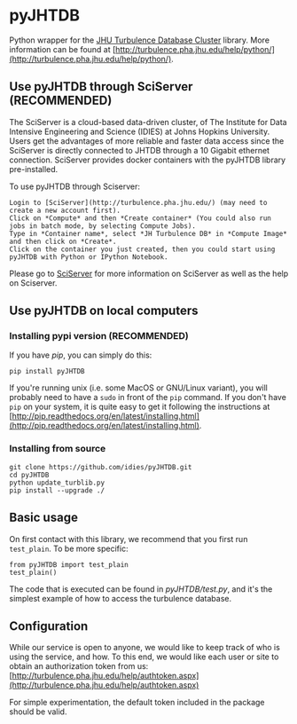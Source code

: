 # pyJHTDB

Python wrapper for the [JHU Turbulence Database Cluster](http://turbulence.pha.jhu.edu/) library.
More information can be found at [http://turbulence.pha.jhu.edu/help/python/](http://turbulence.pha.jhu.edu/help/python/).

## Use pyJHTDB through SciServer  (RECOMMENDED)
The SciServer is a cloud-based data-driven cluster, of The Institute for Data Intensive Engineering and Science (IDIES) at Johns Hopkins University. Users get the advantages of more reliable and faster data access since the SciServer is directly connected to JHTDB through a 10 Gigabit ethernet connection. SciServer provides docker containers with the pyJHTDB library pre-installed.

To use pyJHTDB through Sciserver:
```
Login to [SciServer](http://turbulence.pha.jhu.edu/) (may need to create a new account first).
Click on *Compute* and then *Create container* (You could also run jobs in batch mode, by selecting Compute Jobs).
Type in *Container name*, select *JH Turbulence DB* in *Compute Image* and then click on *Create*.
Click on the container you just created, then you could start using pyJHTDB with Python or IPython Notebook.
```
Please go to [SciServer](http://turbulence.pha.jhu.edu/) for more information on SciServer as well as the help on Sciserver.

## Use pyJHTDB on local computers

### Installing pypi version (RECOMMENDED)

If you have *pip*, you can simply do this:
```
pip install pyJHTDB
```
If you're running unix (i.e. some MacOS or GNU/Linux variant), you will probably need to have a `sudo` in front of the `pip` command. If you don't have `pip` on your system, it is quite easy to get it following the instructions at [http://pip.readthedocs.org/en/latest/installing.html](http://pip.readthedocs.org/en/latest/installing.html).

### Installing from source

```
git clone https://github.com/idies/pyJHTDB.git
cd pyJHTDB
python update_turblib.py
pip install --upgrade ./
```

## Basic usage

On first contact with this library, we recommend that you first run
``test_plain``. To be more specific:
```
from pyJHTDB import test_plain
test_plain()
```

The code that is executed can be found in *pyJHTDB/test.py*, and it's the simplest example of how to access the turbulence database.

## Configuration

While our service is open to anyone, we would like to keep track of who is using the service, and how. To this end, we would like each user or site to obtain an authorization token from us: [http://turbulence.pha.jhu.edu/help/authtoken.aspx](http://turbulence.pha.jhu.edu/help/authtoken.aspx)

For simple experimentation, the default token included in the package should be valid.